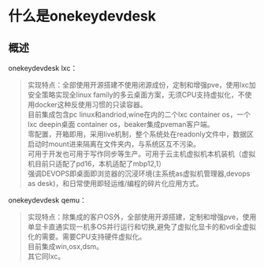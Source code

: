 

什么是onekeydevdesk
=============


概述
------

onekeydevdesk lxc：

> 实现特点：全部使用开源搭建不使用闭源成份，定制和增强pve，使用lxc加安全策略实现全linux family的多云桌面方案，无须CPU支持虚拟化，不使用docker这种反使用习惯的只读容器。  
> 目前集成包含pc linux和andriod,wine在内的二个lxc container os，一个lxc deepin桌面 container os，beaker集成pveman客户端。  
> 零配置，开箱即用，采用live机制，整个系统处在readonly文件中，数据区启动时mount进来隔离在文件夹内，与系统区互不污染。    
> 可用于开发也可用于写作同步等生产。可用于云主机虚拟机本机装机（虚拟机目前只适配了pd16，本机适配了mbp12,1）  
> 强调DEVOPS即桌面即浏览器的沉浸环境(主系统as虚拟机管理器,devops as desk)，和日常使用即轻运维/编程的碎片化应用方式。

onekeydevdesk qemu：

> 实现特点：除集成的客户OS外，全部使用开源搭建，定制和增强pve，使用单显卡直通实现一机多OS并行运行和切换,避免了虚拟化显卡的和vdi全虚拟化的需要。需要CPU支持硬件虚拟化。  
> 目前集成win,osx,dsm。  
> 其它同lxc。  




